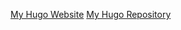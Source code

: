 [My Hugo Website](https://meenusince2004.github.io/)
[My Hugo Repository](https://github.com/meenusince2004/meenusince2004.github.io)
